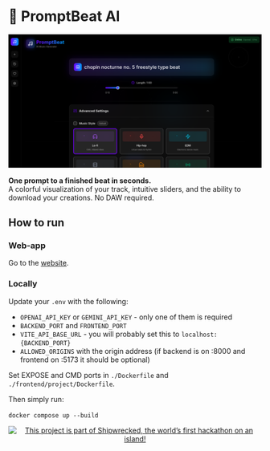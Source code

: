 # 🎹 PromptBeat AI  

![screenshot of the PromptBeatAI service showing the main prompt text field and advanced settings](screenshot.png "PromptBeatAI")

**One prompt to a finished beat in seconds.**  
A colorful visualization of your track, intuitive sliders, and the ability to download your creations. No DAW required.

## How to run

### Web-app

Go to the [website](https://promptbeatai.ptaqqqq.hackclub.app).

### Locally

Update your `.env` with the following:

- `OPENAI_API_KEY` or `GEMINI_API_KEY` - only one of them is required
- `BACKEND_PORT` and `FRONTEND_PORT`
- `VITE_API_BASE_URL` - you will probably set this to `localhost:{BACKEND_PORT}`
- `ALLOWED_ORIGINS` with the origin address (if backend is on :8000 and frontend on :5173 it should be optional)

Set EXPOSE and CMD ports in `./Dockerfile` and `./frontend/project/Dockerfile`.

Then simply run:

`docker compose up --build`

<div align="center">
  <a href="https://shipwrecked.hackclub.com/?t=ghrm" target="_blank">
    <img src="https://hc-cdn.hel1.your-objectstorage.com/s/v3/739361f1d440b17fc9e2f74e49fc185d86cbec14_badge.png" 
         alt="This project is part of Shipwrecked, the world’s first hackathon on an island!" 
         style="width: 35%;">
  </a>
</div>
